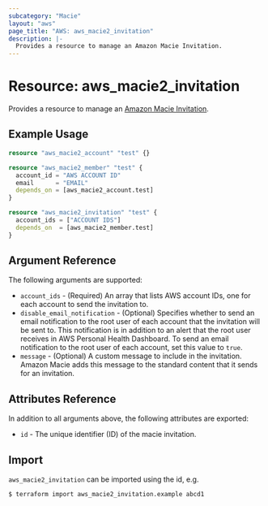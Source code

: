 ```yaml
---
subcategory: "Macie"
layout: "aws"
page_title: "AWS: aws_macie2_invitation"
description: |-
  Provides a resource to manage an Amazon Macie Invitation.
---
```


# Resource: aws_macie2_invitation

Provides a resource to manage an [Amazon Macie Invitation](https://docs.aws.amazon.com/macie/latest/APIReference/invitations.html).

## Example Usage

```terraform
resource "aws_macie2_account" "test" {}

resource "aws_macie2_member" "test" {
  account_id = "AWS ACCOUNT ID"
  email      = "EMAIL"
  depends_on = [aws_macie2_account.test]
}

resource "aws_macie2_invitation" "test" {
  account_ids = ["ACCOUNT IDS"]
  depends_on  = [aws_macie2_member.test]
}
```

## Argument Reference

The following arguments are supported:

* `account_ids` - (Required) An array that lists AWS account IDs, one for each account to send the invitation to.
* `disable_email_notification` - (Optional) Specifies whether to send an email notification to the root user of each account that the invitation will be sent to. This notification is in addition to an alert that the root user receives in AWS Personal Health Dashboard. To send an email notification to the root user of each account, set this value to `true`.
* `message` - (Optional) A custom message to include in the invitation. Amazon Macie adds this message to the standard content that it sends for an invitation.

## Attributes Reference

In addition to all arguments above, the following attributes are exported:

* `id` - The unique identifier (ID) of the macie invitation.

## Import

`aws_macie2_invitation` can be imported using the id, e.g.

```
$ terraform import aws_macie2_invitation.example abcd1
```
